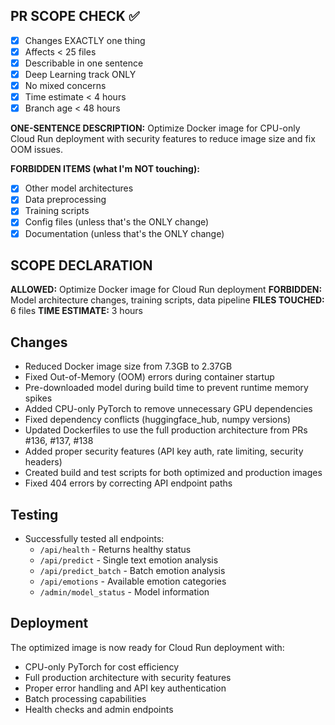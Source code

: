 ## PR SCOPE CHECK ✅
- [x] Changes EXACTLY one thing
- [x] Affects < 25 files  
- [x] Describable in one sentence
- [x] Deep Learning track ONLY
- [x] No mixed concerns
- [x] Time estimate < 4 hours
- [x] Branch age < 48 hours

**ONE-SENTENCE DESCRIPTION:**
Optimize Docker image for CPU-only Cloud Run deployment with security features to reduce image size and fix OOM issues.

**FORBIDDEN ITEMS (what I'm NOT touching):**
- [x] Other model architectures
- [x] Data preprocessing
- [x] Training scripts
- [x] Config files (unless that's the ONLY change)
- [x] Documentation (unless that's the ONLY change)

## SCOPE DECLARATION
**ALLOWED:** Optimize Docker image for Cloud Run deployment
**FORBIDDEN:** Model architecture changes, training scripts, data pipeline
**FILES TOUCHED:** 6 files
**TIME ESTIMATE:** 3 hours

## Changes
- Reduced Docker image size from 7.3GB to 2.37GB
- Fixed Out-of-Memory (OOM) errors during container startup
- Pre-downloaded model during build time to prevent runtime memory spikes
- Added CPU-only PyTorch to remove unnecessary GPU dependencies
- Fixed dependency conflicts (huggingface_hub, numpy versions)
- Updated Dockerfiles to use the full production architecture from PRs #136, #137, #138
- Added proper security features (API key auth, rate limiting, security headers)
- Created build and test scripts for both optimized and production images
- Fixed 404 errors by correcting API endpoint paths

## Testing
- Successfully tested all endpoints:
  - `/api/health` - Returns healthy status
  - `/api/predict` - Single text emotion analysis
  - `/api/predict_batch` - Batch emotion analysis
  - `/api/emotions` - Available emotion categories
  - `/admin/model_status` - Model information

## Deployment
The optimized image is now ready for Cloud Run deployment with:
- CPU-only PyTorch for cost efficiency
- Full production architecture with security features
- Proper error handling and API key authentication
- Batch processing capabilities
- Health checks and admin endpoints
